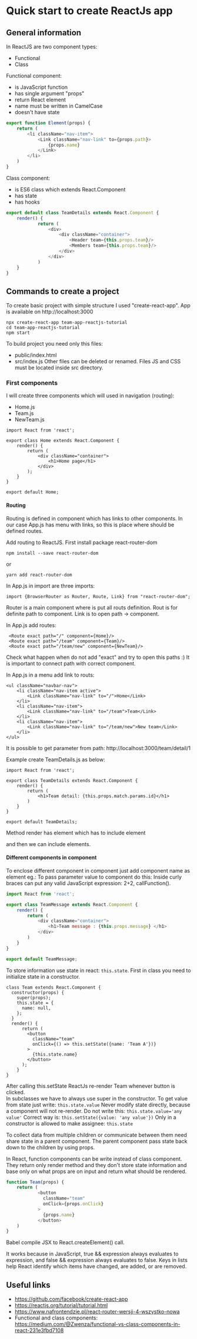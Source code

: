 # Quick start to create ReactJs app

## General information
In ReactJS are two component types:
- Functional
- Class

Functional component:
- is JavaScript function
- has single argument "props"
- return React element  
- name must be written in CamelCase
- doesn't have state

```javascript 1.8
export function Element(props) {
    return (
        <li className="nav-item">
            <Link className="nav-link" to={props.path}>
                {props.name}
            </Link>
        </li>
    )
}
```

Class component:
- is ES6 class which extends React.Component
- has state
- has hooks

```javascript 1.8
export default class TeamDetails extends React.Component {
    render() {
            return (
                <div>
                    <div className="container">
                        <Header team={this.props.team}/>
                        <Members team={this.props.team}/>
                    </div>
                </div>
            )
    }
}
```

## Commands to create a project
To create basic project with simple structure I used "create-react-app". App is available on http://localhost:3000
```angular2html
npx create-react-app team-app-reactjs-tutorial
cd team-app-reactjs-tutorial
npm start
```

To build project you need only this files:
- public/index.html
- src/index.js
Other files can be deleted or renamed. Files JS and CSS must be located inside src directory.

### First components
I will create three components which will used in navigation (routing):
- Home.js
- Team.js
- NewTeam.js 

```angular2html
import React from 'react';

export class Home extends React.Component {
    render() {
        return (
            <div className="container">
                <h1>Home page</h1>
            </div>
        );
    }
}

export default Home;
```
#### Routing
Routing is defined in component which has links to other components. In our case App.js has menu with links, so this is 
place where should be defined routes. 

Add routing to ReactJS. First install package react-router-dom
```angular2html
npm install --save react-router-dom
```
or 
```angular2html
yarn add react-router-dom
```

In App.js in import are three imports:
```angular2html
import {BrowserRouter as Router, Route, Link} from "react-router-dom";
```
Router is a main component where is put all routs definition. 
Rout is for definite path to component. 
Link is to open path -> component. 

In App.js add routes:
```angular2html
 <Route exact path="/" component={Home}/>
 <Route exact path="/team" component={Team}/>
 <Route exact path="/team/new" component={NewTeam}/>
``` 
Check what happen when do not add "exact" and try to open this paths :) It is important to connect path with correct component. 

In App.js in a menu add link to routs:
```angular2html
<ul className="navbar-nav">
    <li className="nav-item active">
        <Link className="nav-link" to="/">Home</Link>
    </li>
    <li className="nav-item">
        <Link className="nav-link" to="/team">Team</Link>
    </li>
    <li className="nav-item">
        <Link className="nav-link" to="/team/new">New team</Link>
    </li>
</ul>
```

It is possible to get parameter from path: http://localhost:3000/team/detail/1

Example create TeamDetails.js as below:
```angular2html
import React from 'react';

export class TeamDetails extends React.Component {
    render() {
        return (
            <h1>Team detail: {this.props.match.params.id}</h1>
        )
    }
}

export default TeamDetails;
```

Method render has <Router> element which has to include element <div> and then we can include <Route> elements. 

#### Different components in component

To enclose different component in component just add component name as element eg.: <TeamMessage/>
To pass parameter value to component do this: <TeamMessage message='Hi' />
Inside curly braces can put any valid JavaScript expression: 2+2, callFunction().

```javascript 1.8
import React from 'react';

export class TeamMessage extends React.Component {
    render() {
        return (
            <div className="container">
                <h1>Team message : {this.props.message} </h1>
            </div>
        )
    }
}

export default TeamMessage;
```

To store information use state in react: ```this.state```. First in class you need to initialize state in a constructor.
```
class Team extends React.Component {
  constructor(props) {
    super(props);
    this.state = {
      name: null,
    };
  }
  render() {
      return (
        <button
          className="team"
          onClick={() => this.setState({name: 'Team A'})}
        >
          {this.state.name}
        </button>
      );
    }
}
```

After calling this.setState ReactJs re-render Team whenever button is clicked.  
In subclasses we have to always use super in the constructor. To get value from state just write: ```this.state.value```
Never modify state directly, because a component will not re-render. Do not write this: ```this.state.value='any value'``` 
Correct way is: ```this.setState({value: 'any value'})```
Only in a constructor is allowed to make assignee: ```this.state```

To collect data from multiple children or communicate between them need share state in a parent component. The parent 
component pass state back down to the children by using props. 

In React, function components can be write instead of class component. They return only render method 
and they don't store state information and base only on what props are on input and return what should be rendered. 

```javascript 1.8
function Team(props) {
    return (
            <button
              className="team"
              onClick={props.onClick}
            >
              {props.name}
            </button>
    )
}

```
Babel compile JSX to React.createElement() call. 

It works because in JavaScript, true && expression always evaluates to expression, and false && expression always evaluates to false.
Keys in lists help React identify which items have changed, are added, or are removed. 
 
## Useful links
- https://github.com/facebook/create-react-app 
- https://reactjs.org/tutorial/tutorial.html
- https://www.nafrontendzie.pl/react-router-wersji-4-wszystko-nowa
- Functional and class components: https://medium.com/@Zwenza/functional-vs-class-components-in-react-231e3fbd7108 


